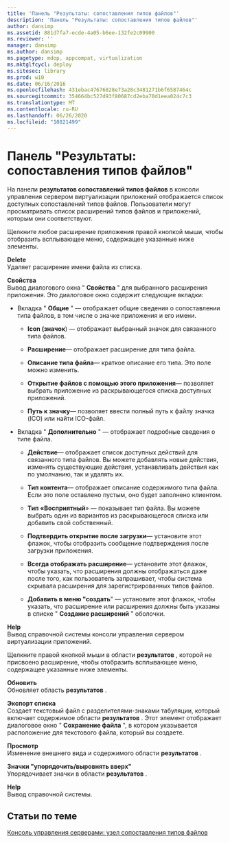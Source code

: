```yaml
---
title: 'Панель "Результаты: сопоставления типов файлов"'
description: 'Панель "Результаты: сопоставления типов файлов"'
author: dansimp
ms.assetid: 881d7fa7-ecde-4a05-b6ee-132fe2c09900
ms.reviewer: ''
manager: dansimp
ms.author: dansimp
ms.pagetype: mdop, appcompat, virtualization
ms.mktglfcycl: deploy
ms.sitesec: library
ms.prod: w10
ms.date: 06/16/2016
ms.openlocfilehash: 431ebac47676828e73a28c3481271b6f6587464c
ms.sourcegitcommit: 354664bc527d93f80687cd2eba70d1eea024c7c3
ms.translationtype: MT
ms.contentlocale: ru-RU
ms.lasthandoff: 06/26/2020
ms.locfileid: "10821499"
---
```

# Панель "Результаты: сопоставления типов файлов"


На панели **результатов сопоставлений типов файлов** в консоли управления сервером виртуализации приложений отображается список доступных сопоставлений типов файлов. Пользователи могут просматривать список расширений типов файлов и приложений, которым они соответствуют.

Щелкните любое расширение приложения правой кнопкой мыши, чтобы отобразить всплывающее меню, содержащее указанные ниже элементы.

<a href="" id="delete"></a>**Delete**  
Удаляет расширение имени файла из списка.

<a href="" id="properties"></a>**Свойства**  
Вывод диалогового окна " **Свойства** " для выбранного расширения приложения. Это диалоговое окно содержит следующие вкладки:

-   Вкладка " **Общие** " — отображает общие сведения о сопоставлении типа файлов, в том числе о значке приложения и его имени.

    -   **Icon (значок**) — отображает выбранный значок для связанного типа файлов.

    -   **Расширение**— отображает расширение для типа файла.

    -   **Описание типа файла**— краткое описание его типа. Это поле можно изменить.

    -   **Открытие файлов с помощью этого приложения**— позволяет выбрать приложение из раскрывающегося списка доступных приложений.

    -   **Путь к значку**— позволяет ввести полный путь к файлу значка (ICO) или найти ICO-файл.

-   Вкладка " **Дополнительно** " — отображает подробные сведения о типе файла.

    -   **Действие**— отображает список доступных действий для связанного типа файлов. Вы можете добавлять новые действия, изменять существующие действия, устанавливать действия как по умолчанию, так и удалять их.

    -   **Тип контента**— отображает описание содержимого типа файла. Если это поле оставлено пустым, оно будет заполнено клиентом.

    -   **Тип «Восприятный**» — показывает тип файла. Вы можете выбрать один из вариантов из раскрывающегося списка или добавить свой собственный.

    -   **Подтвердить открытие после загрузки**— установите этот флажок, чтобы отобразить сообщение подтверждения после загрузки приложения.

    -   **Всегда отображать расширение**— установите этот флажок, чтобы указать, что расширения должны отображаться даже после того, как пользователь запрашивает, чтобы система скрывала расширения для зарегистрированных типов файлов.

    -   **Добавить в меню "создать**" — установите этот флажок, чтобы указать, что расширение или расширения должны быть указаны в списке " **Создание расширений** " оболочки.

<a href="" id="help"></a>**Help**  
Вывод справочной системы консоли управления сервером виртуализации приложений.

Щелкните правой кнопкой мыши в области **результатов** , которой не присвоено расширение, чтобы отобразить всплывающее меню, содержащее указанные ниже элементы.

<a href="" id="refresh"></a>**Обновить**  
Обновляет область **результатов** .

<a href="" id="export-list"></a>**Экспорт списка**  
Создает текстовый файл с разделителями-знаками табуляции, который включает содержимое области **результатов** . Этот элемент отображает диалоговое окно " **Сохранение файла** ", в котором указывается расположение для текстового файла, который вы создаете.

<a href="" id="view"></a>**Просмотр**  
Изменение внешнего вида и содержимого области **результатов** .

<a href="" id="arrange-line-up-icons"></a>**Значки "упорядочить/выровнять вверх"**  
Упорядочивает значки в области **результатов** .

<a href="" id="help"></a>**Help**  
Вывод справочной системы.

## Статьи по теме


[Консоль управления серверами: узел сопоставления типов файлов](server-management-console-file-type-associations-node.md)

 

 





